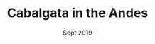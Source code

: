 ---
title: Cabalgata in the Andes
description: Horse trek in the early morning, in Valle de Uco.
date: Sept 2019
heroImage: {img: ./cabalgata-1.jpg, alt: Sunrise silhouette}
images: [
            {img: ./cabalgata-2.jpg, alt: Wannabe gauchos on a hill}
        ]
---